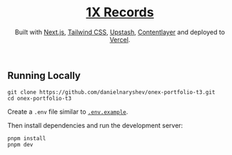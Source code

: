<div align="center">
    <a href="https://onex-portfolio-t3.vercel.app"><h1 align="center">1X Records</h1></a>
    
Built with [Next.js](https://nextjs.org/), [Tailwind CSS](https://tailwindcss.com/), [Upstash](https://upstash.com?ref), [Contentlayer](https://www.contentlayer.dev/) and deployed to [Vercel](https://vercel.com/).

</div>

<br/>

## Running Locally


```sh-session
git clone https://github.com/danielnaryshev/onex-portfolio-t3.git
cd onex-portfolio-t3
```


Create a `.env` file similar to [`.env.example`](https://github.com/danielnaryshev/onex-portfolio-t3/blob/main/.env.example).

Then install dependencies and run the development server:
```sh-session
pnpm install
pnpm dev
```
